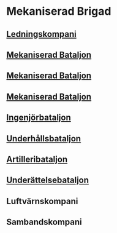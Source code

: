 # Mekaniserad Brigad

## [Ledningskompani](/Kompanier/mekbrigledkomp.md)

## [Mekaniserad Bataljon](/Bataljoner/mekbat.md)

## [Mekaniserad Bataljon](/Bataljoner/mekbat.md)

## [Mekaniserad Bataljon](/Bataljoner/mekbat.md)

## [Ingenjörbataljon](/Bataljoner/mekbrigingbat.md)

## [Underhållsbataljon](/Bataljoner/mekbriguhbat.md)

## [Artilleribataljon](/Bataljoner/mekbrigartbat.md)

## [Underättelsebataljon](/Bataljoner/mekbrigundbat.md)

## Luftvärnskompani

## Sambandskompani
